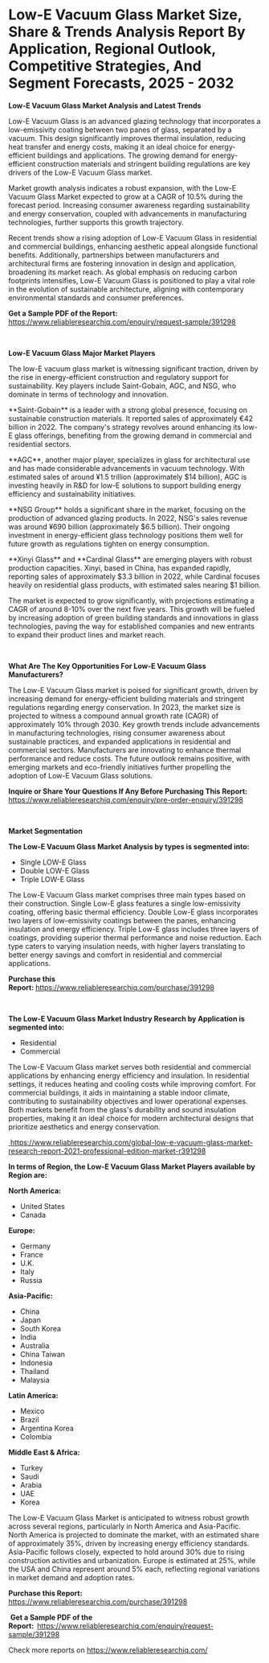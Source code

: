 <p><h1>Low-E Vacuum Glass Market Size, Share & Trends Analysis Report By Application, Regional Outlook, Competitive Strategies, And Segment Forecasts, 2025 - 2032</h1></p><p><strong>Low-E Vacuum Glass Market Analysis and Latest Trends</strong></p>
<p><p>Low-E Vacuum Glass is an advanced glazing technology that incorporates a low-emissivity coating between two panes of glass, separated by a vacuum. This design significantly improves thermal insulation, reducing heat transfer and energy costs, making it an ideal choice for energy-efficient buildings and applications. The growing demand for energy-efficient construction materials and stringent building regulations are key drivers of the Low-E Vacuum Glass market.</p><p>Market growth analysis indicates a robust expansion, with the Low-E Vacuum Glass Market expected to grow at a CAGR of 10.5% during the forecast period. Increasing consumer awareness regarding sustainability and energy conservation, coupled with advancements in manufacturing technologies, further supports this growth trajectory. </p><p>Recent trends show a rising adoption of Low-E Vacuum Glass in residential and commercial buildings, enhancing aesthetic appeal alongside functional benefits. Additionally, partnerships between manufacturers and architectural firms are fostering innovation in design and application, broadening its market reach. As global emphasis on reducing carbon footprints intensifies, Low-E Vacuum Glass is positioned to play a vital role in the evolution of sustainable architecture, aligning with contemporary environmental standards and consumer preferences.</p></p>
<p><strong>Get a Sample PDF of the Report:&nbsp;</strong> <a href="https://www.reliableresearchiq.com/enquiry/request-sample/391298?utm_campaign=1834&utm_medium=2&utm_source=Github&utm_content=ia&utm_term=16012025&utm_id=low-e-vacuum-glass">https://www.reliableresearchiq.com/enquiry/request-sample/391298</a></p>
<p>&nbsp;</p>
<p><strong>Low-E Vacuum Glass Major Market Players</strong></p>
<p><p>The low-E vacuum glass market is witnessing significant traction, driven by the rise in energy-efficient construction and regulatory support for sustainability. Key players include Saint-Gobain, AGC, and NSG, who dominate in terms of technology and innovation.</p><p>**Saint-Gobain** is a leader with a strong global presence, focusing on sustainable construction materials. It reported sales of approximately €42 billion in 2022. The company's strategy revolves around enhancing its low-E glass offerings, benefiting from the growing demand in commercial and residential sectors.</p><p>**AGC**, another major player, specializes in glass for architectural use and has made considerable advancements in vacuum technology. With estimated sales of around ¥1.5 trillion (approximately $14 billion), AGC is investing heavily in R&D for low-E solutions to support building energy efficiency and sustainability initiatives.</p><p>**NSG Group** holds a significant share in the market, focusing on the production of advanced glazing products. In 2022, NSG's sales revenue was around ¥690 billion (approximately $6.5 billion). Their ongoing investment in energy-efficient glass technology positions them well for future growth as regulations tighten on energy consumption.</p><p>**Xinyi Glass** and **Cardinal Glass** are emerging players with robust production capacities. Xinyi, based in China, has expanded rapidly, reporting sales of approximately $3.3 billion in 2022, while Cardinal focuses heavily on residential glass products, with estimated sales nearing $1 billion.</p><p>The market is expected to grow significantly, with projections estimating a CAGR of around 8-10% over the next five years. This growth will be fueled by increasing adoption of green building standards and innovations in glass technologies, paving the way for established companies and new entrants to expand their product lines and market reach.</p></p>
<p>&nbsp;</p>
<p><strong>What Are The Key Opportunities For Low-E Vacuum Glass Manufacturers?</strong></p>
<p><p>The Low-E Vacuum Glass market is poised for significant growth, driven by increasing demand for energy-efficient building materials and stringent regulations regarding energy conservation. In 2023, the market size is projected to witness a compound annual growth rate (CAGR) of approximately 10% through 2030. Key growth trends include advancements in manufacturing technologies, rising consumer awareness about sustainable practices, and expanded applications in residential and commercial sectors. Manufacturers are innovating to enhance thermal performance and reduce costs. The future outlook remains positive, with emerging markets and eco-friendly initiatives further propelling the adoption of Low-E Vacuum Glass solutions.</p></p>
<p><strong>Inquire or Share Your Questions If Any Before Purchasing This Report:</strong> <a href="https://www.reliableresearchiq.com/enquiry/pre-order-enquiry/391298?utm_campaign=1834&utm_medium=2&utm_source=Github&utm_content=ia&utm_term=16012025&utm_id=low-e-vacuum-glass">https://www.reliableresearchiq.com/enquiry/pre-order-enquiry/391298</a></p>
<p>&nbsp;</p>
<p><strong>Market Segmentation</strong></p>
<p><strong>The Low-E Vacuum Glass Market Analysis by types is segmented into:</strong></p>
<p><ul><li>Single LOW-E Glass</li><li>Double LOW-E Glass</li><li>Triple LOW-E Glass</li></ul></p>
<p><p>The Low-E Vacuum Glass market comprises three main types based on their construction. Single Low-E glass features a single low-emissivity coating, offering basic thermal efficiency. Double Low-E glass incorporates two layers of low-emissivity coatings between the panes, enhancing insulation and energy efficiency. Triple Low-E glass includes three layers of coatings, providing superior thermal performance and noise reduction. Each type caters to varying insulation needs, with higher layers translating to better energy savings and comfort in residential and commercial applications.</p></p>
<p><strong>Purchase this Report:&nbsp;</strong><a href="https://www.reliableresearchiq.com/purchase/391298?utm_campaign=1834&utm_medium=2&utm_source=Github&utm_content=ia&utm_term=16012025&utm_id=low-e-vacuum-glass">https://www.reliableresearchiq.com/purchase/391298</a></p>
<p>&nbsp;</p>
<p><strong>The Low-E Vacuum Glass Market Industry Research by Application is segmented into:</strong></p>
<p><ul><li>Residential</li><li>Commercial</li></ul></p>
<p><p>The Low-E Vacuum Glass market serves both residential and commercial applications by enhancing energy efficiency and insulation. In residential settings, it reduces heating and cooling costs while improving comfort. For commercial buildings, it aids in maintaining a stable indoor climate, contributing to sustainability objectives and lower operational expenses. Both markets benefit from the glass's durability and sound insulation properties, making it an ideal choice for modern architectural designs that prioritize aesthetics and energy conservation.</p></p>
<p><a href="https://www.reliableresearchiq.com/global-low-e-vacuum-glass-market-research-report-2021-professional-edition-market-r391298?utm_campaign=1834&utm_medium=2&utm_source=Github&utm_content=ia&utm_term=16012025&utm_id=low-e-vacuum-glass">&nbsp;https://www.reliableresearchiq.com/global-low-e-vacuum-glass-market-research-report-2021-professional-edition-market-r391298</a></p>
<p><strong>In terms of Region, the Low-E Vacuum Glass Market Players available by Region are:</strong></p>
<p>
    <p> <strong> North America: </strong>
        <ul>
            <li>United States</li>
            <li>Canada</li>
        </ul>
        </p> 
    <p> <strong> Europe: </strong>
        <ul>
            <li>Germany</li>
            <li>France</li>
            <li>U.K.</li>
            <li>Italy</li>
            <li>Russia</li>
        </ul>
        </p> 
    <p> <strong> Asia-Pacific: </strong>
        <ul>
            <li>China</li>
            <li>Japan</li>
            <li>South Korea</li>
            <li>India</li>
            <li>Australia</li>
            <li>China Taiwan</li>
            <li>Indonesia</li>
            <li>Thailand</li>
            <li>Malaysia</li>
        </ul>
        </p> 
    <p> <strong> Latin America: </strong>
        <ul>
            <li>Mexico</li>
            <li>Brazil</li>
            <li>Argentina Korea</li>
            <li>Colombia</li>
        </ul>
        </p> 
    <p> <strong> Middle East & Africa: </strong>
        <ul>
            <li>Turkey</li>
            <li>Saudi</li>
            <li>Arabia</li>
            <li>UAE</li>
            <li>Korea</li>
        </ul>
    </p>
    </p>
<p><p>The Low-E Vacuum Glass Market is anticipated to witness robust growth across several regions, particularly in North America and Asia-Pacific. North America is projected to dominate the market, with an estimated share of approximately 35%, driven by increasing energy efficiency standards. Asia-Pacific follows closely, expected to hold around 30% due to rising construction activities and urbanization. Europe is estimated at 25%, while the USA and China represent around 5% each, reflecting regional variations in market demand and adoption rates.</p></p>
<p><strong>Purchase this Report: </strong><a href="https://www.reliableresearchiq.com/purchase/391298?utm_campaign=1834&utm_medium=2&utm_source=Github&utm_content=ia&utm_term=16012025&utm_id=low-e-vacuum-glass">https://www.reliableresearchiq.com/purchase/391298</a></p>
<p>&nbsp;<strong>Get a Sample PDF of the Report:&nbsp;&nbsp;</strong><a href="https://www.reliableresearchiq.com/enquiry/request-sample/391298?utm_campaign=1834&utm_medium=2&utm_source=Github&utm_content=ia&utm_term=16012025&utm_id=low-e-vacuum-glass">https://www.reliableresearchiq.com/enquiry/request-sample/391298</a></p>
<p><strong></strong></p>
<p>Check more reports on <a href="https://www.reliableresearchiq.com/?utm_campaign=1834&utm_medium=2&utm_source=Github&utm_content=ia&utm_term=16012025&utm_id=low-e-vacuum-glass">https://www.reliableresearchiq.com/</a></p>